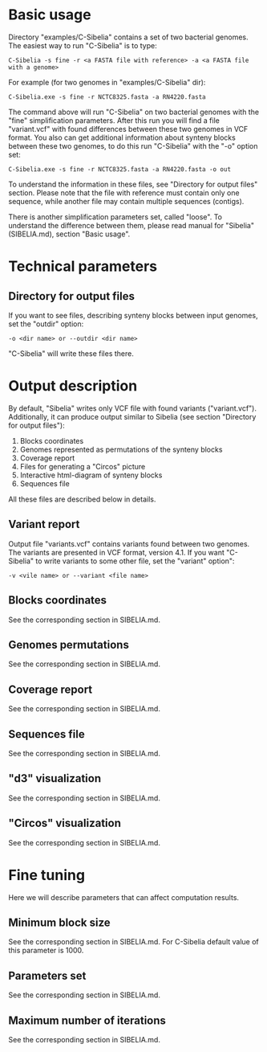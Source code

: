 Basic usage
===========
Directory "examples/C-Sibelia" contains a set of two bacterial genomes. The easiest
way to run "C-Sibelia" is to type:

	C-Sibelia -s fine -r <a FASTA file with reference> -a <a FASTA file with a genome>

For example (for two genomes in "examples/C-Sibelia" dir):

	C-Sibelia.exe -s fine -r NCTC8325.fasta -a RN4220.fasta

The command above will run "C-Sibelia" on two bacterial genomes with the "fine"
simplification parameters. After this run you will find a file "variant.vcf" 
with found differences between these two genomes in VCF format. You also can
get additional information about synteny blocks between these two genomes, to
do this run "C-Sibelia" with the "-o" option set:

	C-Sibelia.exe -s fine -r NCTC8325.fasta -a RN4220.fasta -o out

To understand the information in these files, see "Directory for output files"
section. Please note that the file with reference must contain only one
sequence, while another file may contain multiple sequences (contigs).

There is another simplification parameters set, called "loose". To understand
the difference between them, please read manual for "Sibelia" (SIBELIA.md),
section "Basic usage".

Technical parameters
====================

Directory for output files
--------------------------
If you want to see files, describing synteny blocks between input genomes, set
the "outdir" option:

	-o <dir name> or --outdir <dir name>

"C-Sibelia" will write these files there.

Output description
==================
By default, "Sibelia" writes only VCF file with found variants ("variant.vcf").
Additionally, it can produce output similar to Sibelia (see section "Directory
for output files"):

1. Blocks coordinates
2. Genomes represented as permutations of the synteny blocks
3. Coverage report
4. Files for generating a "Circos" picture
5. Interactive html-diagram of synteny blocks
6. Sequences file

All these files are described below in details.

Variant report
--------------
Output file "variants.vcf" contains variants found between two genomes. The 
variants are presented in VCF format, version 4.1. If you want "C-Sibelia" to
write variants to some other file, set the "variant" option":

	-v <vile name> or --variant <file name>

Blocks coordinates
------------------
See the corresponding section in SIBELIA.md.

Genomes permutations
--------------------
See the corresponding section in SIBELIA.md.

Coverage report
---------------
See the corresponding section in SIBELIA.md.

Sequences file
--------------
See the corresponding section in SIBELIA.md.

"d3" visualization
------------------
See the corresponding section in SIBELIA.md.

"Circos" visualization
----------------------
See the corresponding section in SIBELIA.md.

Fine tuning
===========
Here we will describe parameters that can affect computation results.

Minimum block size
------------------
See the corresponding section in SIBELIA.md. For C-Sibelia default value of
this parameter is 1000.

Parameters set
--------------
See the corresponding section in SIBELIA.md.

Maximum number of iterations
----------------------------
See the corresponding section in SIBELIA.md.
